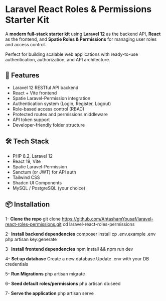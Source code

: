 # Laravel React Roles & Permissions Starter Kit

A **modern full-stack starter kit** using **Laravel 12** as the backend API, **React** as the frontend, and **Spatie Roles & Permissions** for managing user roles and access control.

Perfect for building scalable web applications with ready-to-use authentication, authorization, and API architecture.

## 🚀 Features

- Laravel 12 RESTful API backend
- React + Vite frontend
- Spatie Laravel-Permission integration
- Authentication system (Login, Register, Logout)
- Role-based access control (RBAC)
- Protected routes and permissions middleware
- API token support
- Developer-friendly folder structure

## 🛠️ Tech Stack

- PHP 8.2, Laravel 12
- React 19, Vite
- Spatie Laravel-Permission
- Sanctum (or JWT) for API auth
- Tailwind CSS
- Shadcn UI Components
- MySQL / PostgreSQL (your choice)

## 📦 Installation

1- **Clone the repo**
    git clone https://github.com/AhtashamYousaf/laravel-react-roles-permissions.git
    cd laravel-react-roles-permissions
    
2- **Install backend dependencies**
    composer install
    cp .env.example .env
    php artisan key:generate

3- **Install frontend dependencies**
    npm install && npm run dev
   
4- **Set up database**
    Create a new database
    Update .env with your DB credentials
    
5- **Run Migrations**
    php artisan migrate
    
6- **Seed default roles/permissions**
    php artisan db:seed
    
7- **Serve the application**
    php artisan serve
